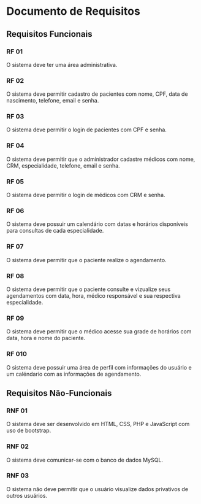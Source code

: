 # Documento de Requisitos

## Requisitos Funcionais

### RF 01

O sistema deve ter uma área administrativa.

### RF 02

O sistema deve permitir cadastro de pacientes com nome, CPF, data de nascimento, telefone, email e senha.

### RF 03

O sistema deve permitir o login de pacientes com CPF e senha.

### RF 04

O sistema deve permitir que o administrador cadastre médicos com nome, CRM, especialidade, telefone, email e senha.

### RF 05

O sistema deve permitir o login de médicos com CRM e senha.

### RF 06

O sistema deve possuir um calendário com datas e horários disponíveis para consultas de cada especialidade.

### RF 07

O sistema deve permitir que o paciente realize o agendamento.

### RF 08

O sistema deve permitir que o paciente consulte e vizualize seus agendamentos com data, hora, médico responsável e sua respectiva especialidade.

### RF 09

O sistema deve permitir que o médico acesse sua grade de horários com data, hora e nome do paciente.

### RF 010

O sistema deve possuir uma área de perfil com informações do usuário e um caléndario com as informações de agendamento.

## Requisitos Não-Funcionais

### RNF 01

O sistema deve ser desenvolvido em HTML, CSS, PHP e JavaScript com uso de bootstrap.

### RNF 02

O sistema deve comunicar-se com o banco de dados MySQL.

### RNF 03

O sistema não deve permitir que o usuário visualize dados privativos de outros usuários.
